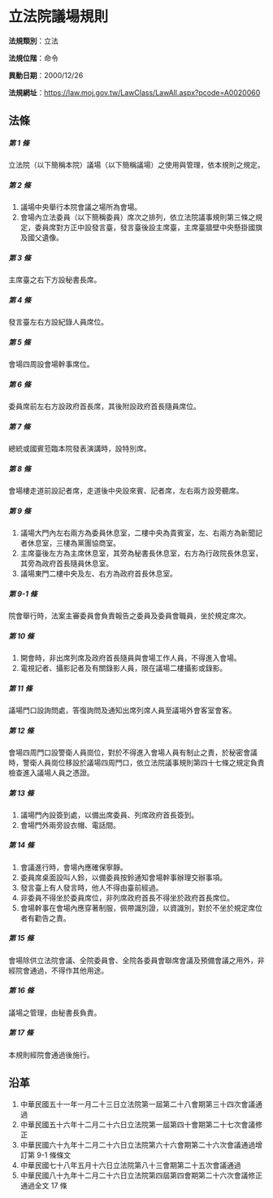 # 立法院議場規則




**法規類別**：立法

**法規位階**：命令

**異動日期**：2000/12/26  

**法規網址**：https://law.moj.gov.tw/LawClass/LawAll.aspx?pcode=A0020060



## 法條
##### 第 1 條
立法院（以下簡稱本院）議場（以下簡稱議場）之使用與管理，依本規則之規定。

##### 第 2 條
1. 議場中央舉行本院會議之場所為會場。
1. 會場內立法委員（以下簡稱委員）席次之排列，依立法院議事規則第三條之規定，委員席對方正中設發言臺，發言臺後設主席臺，主席臺牆壁中央懸掛國旗及國父遺像。

##### 第 3 條
主席臺之右下方設秘書長席。

##### 第 4 條
發言臺左右方設紀錄人員席位。

##### 第 5 條
會場四周設會場幹事席位。

##### 第 6 條
委員席前左右方設政府首長席，其後附設政府首長隨員席位。

##### 第 7 條
總統或國賓蒞臨本院發表演講時，設特別席。

##### 第 8 條
會場樓走道前設記者席，走道後中央設來賓、記者席，左右兩方設旁聽席。

##### 第 9 條
1. 議場大門內左右兩方為委員休息室，二樓中央為貴賓室，左、右兩方為新聞記者休息室，三樓為黨團協商室。
1. 主席臺後左方為主席休息室，其旁為秘書長休息室，右方為行政院長休息室，其旁為政府首長隨員休息室。
1. 議場東門二樓中央及左、右方為政府首長休息室。

##### 第 9-1 條
院會舉行時，法案主審委員會負責報告之委員及委員會職員，坐於規定席次。

##### 第 10 條
1. 開會時，非出席列席及政府首長隨員與會場工作人員，不得進入會場。
1. 電視記者、攝影記者及有關錄影人員，限在議場二樓攝影或錄影。

##### 第 11 條
議場門口設詢問處，答復詢問及通知出席列席人員至議場外會客室會客。

##### 第 12 條
會場四周門口設警衛人員崗位，對於不得進入會場人員有制止之責，於秘密會議時，警衛人員崗位移設於議場四周門口，依立法院議事規則第四十七條之規定負責檢查進入議場人員之憑證。

##### 第 13 條
1. 議場門內設簽到處，以備出席委員、列席政府首長簽到。
1. 會場門外兩旁設衣帽、電話間。

##### 第 14 條
1. 會議進行時，會場內應確保寧靜。
1. 委員席桌面設叫人鈴，以備委員按鈴通知會場幹事辦理交辦事項。
1. 發言臺上有人發言時，他人不得由臺前經過。
1. 非委員不得坐於委員席位，非列席政府首長不得坐於政府首長席位。
1. 會場幹事在會場內應穿著制服，佩帶識別證，以資識別，對於不坐於規定席位者有勸告之責。

##### 第 15 條
會場除供立法院會議、全院委員會、全院各委員會聯席會議及預備會議之用外，非經院會通過，不得作其他用途。

##### 第 16 條
議場之管理，由秘書長負責。

##### 第 17 條
本規則經院會通過後施行。

## 沿革
1. 中華民國五十一年一月二十三日立法院第一屆第二十八會期第三十四次會議通過
1. 中華民國五十六年十二月二十六日立法院第一屆第四十會期第二十七次會議修正
1. 中華民國六十九年十二月二十六日立法院第六十六會期第二十六次會議通過增訂第 9-1  條條文
1. 中華民國七十八年五月十六日立法院第八十三會期第二十五次會議通過
1. 中華民國八十九年十二月二十六日立法院第四屆第四會期第二十六次會議修正通過全文 17 條
